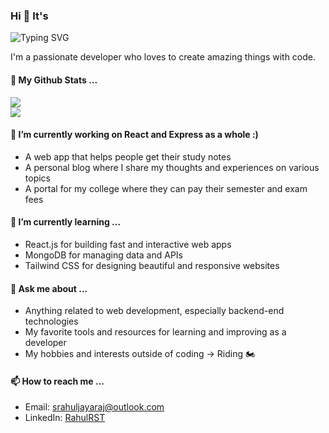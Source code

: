 ### Hi 👋 It's
<img src="https://readme-typing-svg.demolab.com?font=Fira+Code&pause=1000&color=006AFF&width=435&lines=RahulRST" alt="Typing SVG" />

I'm a passionate developer who loves to create amazing things with code.

#### 🎫 My Github Stats ...
<div style="display: flex; flex-direction: column">
  <img src="https://github-readme-stats.vercel.app/api?username=RahulRST&count_private=true&hide=contribs,prs,issues&show_icons=true&hide_border=true&theme=transparent" />
  <img src="https://streak-stats.demolab.com/?user=RahulRST&theme=transparent&hide_border=true" />
</div>

#### 🔭 I’m currently working on React and Express as a whole :)

- A web app that helps people get their study notes 
- A personal blog where I share my thoughts and experiences on various topics
- A portal for my college where they can pay their semester and exam fees

#### 🌱 I’m currently learning ...

- React.js for building fast and interactive web apps
- MongoDB for managing data and APIs
- Tailwind CSS for designing beautiful and responsive websites

#### 💬 Ask me about ...

- Anything related to web development, especially backend-end technologies
- My favorite tools and resources for learning and improving as a developer
- My hobbies and interests outside of coding -> Riding 🏍️


#### 📫 How to reach me ...

- Email: [srahuljayaraj@outlook.com](mailto:srahuljayaraj@outlook.com)
- LinkedIn: [RahulRST](https://www.linkedin.com/in/rahulrst/)

<!--
- Twitter: [@your-twitter-handle](https://twitter.com/your-twitter-handle)
-->
